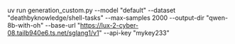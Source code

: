 uv run generation_custom.py --model "default" --dataset "deathbyknowledge/shell-tasks" --max-samples 2000 --output-dir "qwen-8b-with-oh" --base-url "https://lux-2-cyber-08.tailb940e6.ts.net/sglang1/v1" --api-key "mykey233"